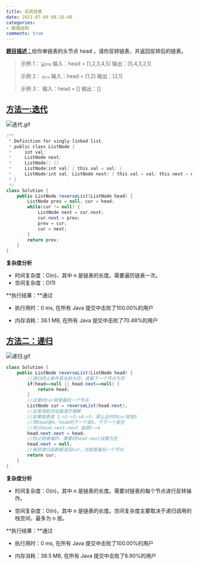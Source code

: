 ```yaml
---
title: 反转链表
date: 2021-07-09 08:26:48
categories:
- 数据结构
comments: true
---
```


[**题目描述：**](https://leetcode-cn.com/problems/reverse-linked-list/)给你单链表的头节点 head ，请你反转链表，并返回反转后的链表。

<!-- more -->

> 示例 1：
> <img src="https://assets.leetcode.com/uploads/2021/02/19/rev1ex1.jpg" alt="img" style="zoom:67%;" />
> 输入：head = [1,2,3,4,5]
> 输出：[5,4,3,2,1]
>
> 示例 2：
> <img src="https://assets.leetcode.com/uploads/2021/02/19/rev1ex2.jpg" alt="img" style="zoom:50%;" />
> 输入：head = [1,2]
> 输出：[2,1]
>
> 示例 3：
> 输入：head = []
> 输出：[]





## [方法一:迭代](https://leetcode-cn.com/problems/reverse-linked-list/solution/dong-hua-yan-shi-206-fan-zhuan-lian-biao-by-user74/)

![迭代.gif](https://pic.leetcode-cn.com/7d8712af4fbb870537607b1dd95d66c248eb178db4319919c32d9304ee85b602-%E8%BF%AD%E4%BB%A3.gif)

```java
/**
 * Definition for singly-linked list.
 * public class ListNode {
 *     int val;
 *     ListNode next;
 *     ListNode() {}
 *     ListNode(int val) { this.val = val; }
 *     ListNode(int val, ListNode next) { this.val = val; this.next = next; }
 * }
 */
class Solution {
    public ListNode reverseList(ListNode head) {
        ListNode prev = null, cur = head;
        while(cur != null) {
            ListNode next = cur.next;
            cur.next = prev;
            prev = cur;
            cur = next;
        }
        return prev;
    }
}
```

**复杂度分析**

- 时间复杂度：O(n)，其中 n 是链表的长度。需要遍历链表一次。
- 空间复杂度：O(1)

**执行结果：**通过

- 执行用时：0 ms, 在所有 Java 提交中击败了100.00%的用户

- 内存消耗：38.1 MB, 在所有 Java 提交中击败了70.48%的用户



## [方法二：递归](https://leetcode-cn.com/problems/reverse-linked-list/solution/dong-hua-yan-shi-206-fan-zhuan-lian-biao-by-user74/)

![递归.gif](https://pic.leetcode-cn.com/dacd1bf55dec5c8b38d0904f26e472e2024fc8bee4ea46e3aa676f340ba1eb9d-%E9%80%92%E5%BD%92.gif)

```java
class Solution {
	public ListNode reverseList(ListNode head) {
		//递归终止条件是当前为空，或者下一个节点为空
		if(head==null || head.next==null) {
			return head;
		}
		//这里的cur就是最后一个节点
		ListNode cur = reverseList(head.next);
		//这里请配合动画演示理解
		//如果链表是 1->2->3->4->5，那么此时的cur就是5
		//而head是4，head的下一个是5，下下一个是空
		//所以head.next.next 就是5->4
		head.next.next = head;
		//防止链表循环，需要将head.next设置为空
		head.next = null;
		//每层递归函数都返回cur，也就是最后一个节点
		return cur;
	}
}
```

**复杂度分析**

- 时间复杂度：O(n)，其中 n 是链表的长度。需要对链表的每个节点进行反转操作。

- 空间复杂度：O(n)，其中 n 是链表的长度。空间复杂度主要取决于递归调用的栈空间，最多为 n 层。

**执行结果：**通过

- 执行用时：0 ms, 在所有 Java 提交中击败了100.00%的用户

- 内存消耗：38.5 MB, 在所有 Java 提交中击败了8.90%的用户
